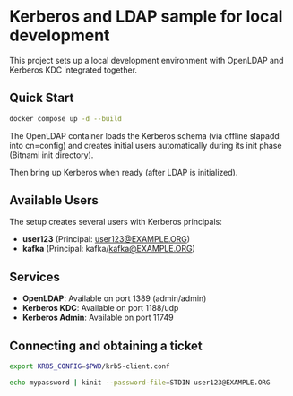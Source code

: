 # Kerberos and LDAP sample for local development

This project sets up a local development environment with OpenLDAP and Kerberos KDC integrated together.

## Quick Start

```bash
docker compose up -d --build
```

The OpenLDAP container loads the Kerberos schema (via offline slapadd into cn=config) and creates initial users automatically during its init phase (Bitnami init directory).

Then bring up Kerberos when ready (after LDAP is initialized).

## Available Users

The setup creates several users with Kerberos principals:

- **user123** (Principal: user123@EXAMPLE.ORG)
- **kafka** (Principal: kafka/kafka@EXAMPLE.ORG)  

## Services

- **OpenLDAP**: Available on port 1389 (admin/admin)
- **Kerberos KDC**: Available on port 1188/udp
- **Kerberos Admin**: Available on port 11749

## Connecting and obtaining a ticket

```bash
export KRB5_CONFIG=$PWD/krb5-client.conf

echo mypassword | kinit --password-file=STDIN user123@EXAMPLE.ORG

```
